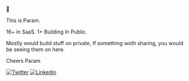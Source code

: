 👋 

This is Param.

16+ in SaaS. 1+ Building In Public. 

Mostly would build stuff on private,  If something woth sharing, you would be seeing them  on here.

Cheers
Param

[![Twitter](https://img.shields.io/badge/Twitter-1DA1F2?style=for-the-badge&logo=twitter&logoColor=white)](https://twitter.com/thaadihige)
[![Linkedin](https://img.shields.io/badge/LinkedIn-0077B5?style=for-the-badge&logo=linkedin&logoColor=white)](https://www.linkedin.com/in/paramsdet)


